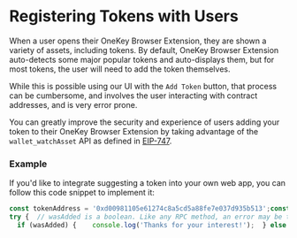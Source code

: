 # Registering Tokens with Users

When a user opens their OneKey Browser Extension, they are shown a variety of assets, including tokens. By default, OneKey Browser Extension auto-detects some major popular tokens and auto-displays them, but for most tokens, the user will need to add the token themselves.

While this is possible using our UI with the `Add Token` button, that process can be cumbersome, and involves the user interacting with contract addresses, and is very error prone.

You can greatly improve the security and experience of users adding your token to their OneKey Browser Extension by taking advantage of the `wallet_watchAsset` API as defined in [EIP-747](https://github.com/ethereum/EIPs/blob/master/EIPS/eip-747.md).

### Example <a href="#example" id="example"></a>

If you'd like to integrate suggesting a token into your own web app, you can follow this code snippet to implement it:

```javascript
const tokenAddress = '0xd00981105e61274c8a5cd5a88fe7e037d935b513';const tokenSymbol = 'TUT';const tokenDecimals = 18;const tokenImage = 'http://placekitten.com/200/300';
try {  // wasAdded is a boolean. Like any RPC method, an error may be thrown.  const wasAdded = await onekey.request({    method: 'wallet_watchAsset',    params: {      type: 'ERC20', // Initially only supports ERC20, but eventually more!      options: {        address: tokenAddress, // The address that the token is at.        symbol: tokenSymbol, // A ticker symbol or shorthand, up to 5 chars.        decimals: tokenDecimals, // The number of decimals in the token        image: tokenImage, // A string url of the token logo      },    },  });
  if (wasAdded) {    console.log('Thanks for your interest!');  } else {    console.log('Your loss!');  }} catch (error) {  console.log(error);}
```
